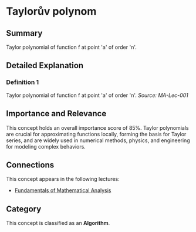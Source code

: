 # Taylorův polynom

## Summary
Taylor polynomial of function f at point 'a' of order 'n'.

## Detailed Explanation
### Definition 1
Taylor polynomial of function f at point 'a' of order 'n'.
*Source: MA-Lec-001*

## Importance and Relevance
This concept holds an overall importance score of 85%. Taylor polynomials are crucial for approximating functions locally, forming the basis for Taylor series, and are widely used in numerical methods, physics, and engineering for modeling complex behaviors.

## Connections
This concept appears in the following lectures:
- [Fundamentals of Mathematical Analysis](MA-Lec-001)

## Category
This concept is classified as an **Algorithm**.